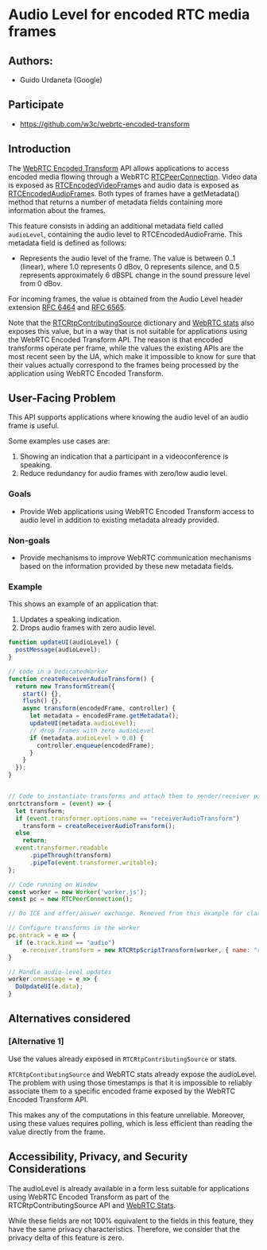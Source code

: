 # Audio Level for encoded RTC media frames

## Authors:

- Guido Urdaneta (Google)

## Participate
- https://github.com/w3c/webrtc-encoded-transform


## Introduction

The [WebRTC Encoded Transform](https://w3c.github.io/webrtc-encoded-transform/)
API allows applications to access encoded media flowing through a WebRTC
[RTCPeerConnection](https://w3c.github.io/webrtc-pc/#dom-rtcpeerconnection). 
Video data is exposed as 
[RTCEncodedVideoFrame](https://w3c.github.io/webrtc-encoded-transform/#rtcencodedvideoframe)s
and audio data is exposed as
[RTCEncodedAudioFrame](https://w3c.github.io/webrtc-encoded-transform/#rtcencodedaudioframe)s.
Both types of frames have a getMetadata() method that returns a number of
metadata fields containing more information about the frames.

This feature consists in adding an additional metadata field called `audioLevel`, 
containing the audio level to RTCEncodedAudioFrame. This metadata field is
defined as follows:
* Represents the audio level of the frame. The value is between 0..1 (linear), 
where 1.0 represents 0 dBov, 0 represents silence, and 0.5 represents approximately
6 dBSPL change in the sound pressure level from 0 dBov.

For incoming frames, the value is obtained from the Audio Level header extension [RFC 6464](https://www.rfc-editor.org/rfc/rfc6464) and [RFC 6565](https://www.rfc-editor.org/rfc/rfc6465).

Note that the [RTCRtpContributingSource](https://w3c.github.io/webrtc-pc/#dom-rtcrtpcontributingsource-audiolevel) 
dictionary and [WebRTC stats](https://w3c.github.io/webrtc-stats/#dom-rtcinboundrtpstreamstats-audiolevel) also exposes this value,
but in a way that is not suitable for applications using the WebRTC Encoded
Transform API. The reason is that encoded transforms operate per frame, while
the values the existing APIs are the most recent seen by the UA,
which make it impossible to know for sure that their values actually correspond
to the frames being processed by the application using WebRTC Encoded Transform.


## User-Facing Problem

This API supports applications where knowing the audio level of an audio frame
is useful.

Some examples use cases are:
1. Showing an indication that a participant in a videoconference is speaking.
2. Reduce redundancy for audio frames with zero/low audio level.


### Goals

- Provide Web applications using WebRTC Encoded Transform access to audio level
  in addition to existing metadata already provided.


### Non-goals

- Provide mechanisms to improve WebRTC communication mechanisms based on the
information provided by these new metadata fields.


### Example

This shows an example of an application that:
1. Updates a speaking indication.
2. Drops audio frames with zero audio level.

```js
function updateUI(audioLevel) {
  postMessage(audioLevel);
}

// code in a DedicatedWorker
function createReceiverAudioTransform() {
  return new TransformStream({
    start() {},
    flush() {},
    async transform(encodedFrame, controller) {
      let metadata = encodedFrame.getMetadata();
      updateUI(metadata.audioLevel);
      // drop frames with zero audioLevel
      if (metadata.audioLevel > 0.0) {
        controller.enqueue(encodedFrame);
      }
    }
  });
}


// Code to instantiate transforms and attach them to sender/receiver pipelines.
onrtctransform = (event) => {
  let transform;
  if (event.transformer.options.name == "receiverAudioTransform")
    transform = createReceiverAudioTransform();
  else
    return;
  event.transformer.readable
      .pipeThrough(transform)
      .pipeTo(event.transformer.writable);
};

// Code running on Window
const worker = new Worker('worker.js');
const pc = new RTCPeerConnection();

// Do ICE and offer/answer exchange. Removed from this example for clarity.

// Configure transforms in the worker
pc.ontrack = e => {
  if (e.track.kind == "audio")
    e.receiver.transform = new RTCRtpScriptTransform(worker, { name: "receiverAudioTransform" });
}

// Handle audio-level updates
worker.onmessage = e => {
  DoUpdateUI(e.data);
}
```


## Alternatives considered

### [Alternative 1]

Use the values already exposed in `RTCRtpContributingSource` or stats.

`RTCRtpContibutingSource` and WebRTC stats already expose the audioLevel.
The problem with using those timestamps is that it is impossible to reliably
associate them to a specific encoded frame exposed by the WebRTC Encoded
Transform API.

This makes any of the computations in this feature unreliable.
Moreover, using these values requires polling, which is less efficient than
reading the value directly from the frame.



## Accessibility, Privacy, and Security Considerations

The audioLevel is already available in a form less suitable for applications
using WebRTC Encoded Transform as part of the RTCRtpContributingSource API and
[WebRTC Stats](https://w3c.github.io/webrtc-stats/#dom-rtcinboundrtpstreamstats-audiolevel).

While these fields are not 100% equivalent to the fields in this feature,
they have the same privacy characteristics. Therefore, we consider that the
privacy delta of this feature is zero.
